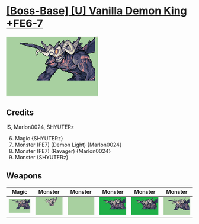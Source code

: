 # [\[Boss-Base\] \[U\] Vanilla Demon King +FE6-7](./)

<img src="./6.%20Magic%20%7BSHYUTERz%7D/Magic_000.png" alt="[Boss-Base] [U] Vanilla Demon King +FE6-7 standing" />

## Credits

IS, Marlon0024, SHYUTERz

6. Magic {SHYUTERz}
8. Monster (FE7) (Demon Light) {Marlon0024}
8. Monster (FE7) (Ravager) {Marlon0024}
8. Monster {SHYUTERz}

## Weapons


|Magic |Monster |Monster |Monster |Monster |Monster |
|  :---: | :---: | :---: | :---: | :---: | :---: |
| <img alt="Magic animation" src="./6.%20Magic%20%7BSHYUTERz%7D/Magic.gif" /> | <img alt="Monster animation" src="./8.%20Monster/Monster.gif" /> | <img alt="Monster animation" src="./8.%20Monster%20(Arm)/Monster.gif" /> | <img alt="Monster animation" src="./8.%20Monster%20(FE7)%20(Demon%20Light)/Monster.gif" /> | <img alt="Monster animation" src="./8.%20Monster%20(FE7)%20(Ravager)/Monster.gif" /> | <img alt="Monster animation" src="./8.%20Monster%20%7BSHYUTERz%7D/Monster.gif" /> |
